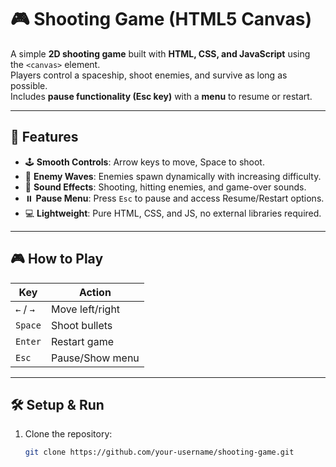 # 🎮 Shooting Game (HTML5 Canvas)

A simple **2D shooting game** built with **HTML, CSS, and JavaScript** using the `<canvas>` element.  
Players control a spaceship, shoot enemies, and survive as long as possible.  
Includes **pause functionality (Esc key)** with a **menu** to resume or restart.

---

## 🚀 Features
- 🕹️ **Smooth Controls**: Arrow keys to move, Space to shoot.  
- 👾 **Enemy Waves**: Enemies spawn dynamically with increasing difficulty.  
- 🔫 **Sound Effects**: Shooting, hitting enemies, and game-over sounds.  
- ⏸️ **Pause Menu**: Press `Esc` to pause and access Resume/Restart options.  
- 💻 **Lightweight**: Pure HTML, CSS, and JS, no external libraries required.

---

## 🎮 How to Play
| Key             | Action                |
|-----------------|----------------------|
| `←` / `→`       | Move left/right      |
| `Space`         | Shoot bullets        |
| `Enter`         | Restart game         |
| `Esc`           | Pause/Show menu      |

---

## 🛠️ Setup & Run
1. Clone the repository:
   ```bash
   git clone https://github.com/your-username/shooting-game.git
